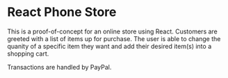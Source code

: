 # React Phone Store

This is a proof-of-concept for an online store using React. Customers are greeted with a list of items up for purchase. The user is able to change the quanity of a specific item they want and add their desired item(s) into a shopping cart. 

Transactions are handled by PayPal. 

